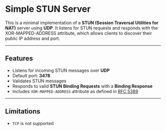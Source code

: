 # Simple STUN Server

This is a minimal implementation of a **STUN (Session Traversal Utilities for NAT)** server using **UDP**. It listens for STUN requests and responds with the XOR-MAPPED-ADDRESS attribute, which allows clients to discover their public IP address and port.

---

## Features

* Listens for incoming STUN messages over **UDP**
* Default port: **3478**
* Validates STUN messages
* Responds to valid **STUN Binding Requests** with a **Binding Response**
* Includes `XOR-MAPPED-ADDRESS` attribute as defined in [RFC 5389](https://datatracker.ietf.org/doc/html/rfc5389)

---

## Limitations

* `TCP` is not supported
